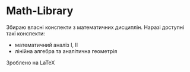 # Math-Library
Збираю власні конспекти з математичних дисциплін. Наразі доступні такі конспекти:
- математичний аналіз I, II
- лінійна алгебра та аналітична геометрія

Зроблено на LaTeX
